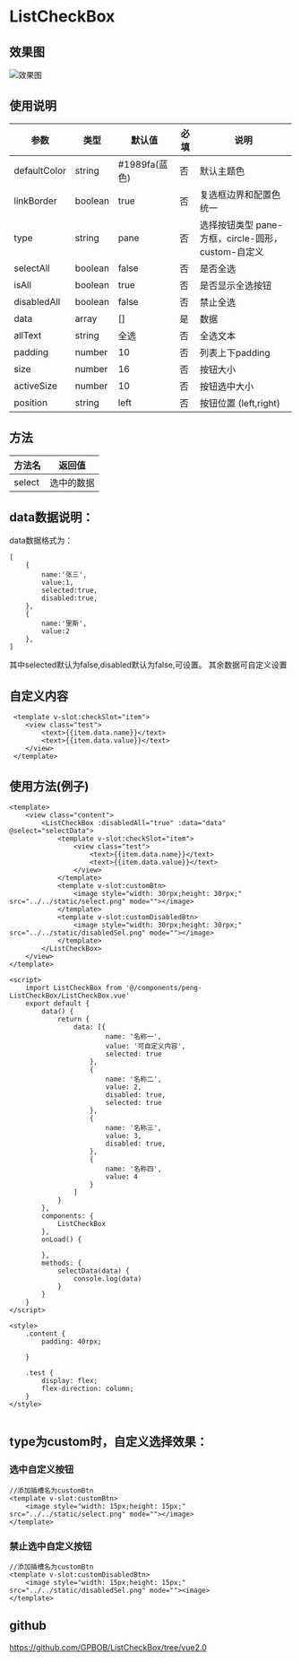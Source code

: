 # ListCheckBox
## 效果图
![效果图](https://i.ibb.co/VjNygjH/1623909556-1.png)
## 使用说明
|  参数  | 类型 | 默认值 | 必填 |说明 |
|  ----  | ----  | ---- |  ---- | ---- |
| defaultColor  | string | #1989fa(蓝色) | 否 | 默认主题色 | 
| linkBorder  |  boolean | true | 否 |复选框边界和配置色统一 |
| type  |  string | pane | 否 |选择按钮类型 pane-方框，circle-圆形，custom-自定义 |
| selectAll  | boolean | false | 否 |是否全选 |
| isAll  | boolean | true | 否 |是否显示全选按钮 |
| disabledAll  |  boolean | false | 否 |禁止全选 |
| data  |  array | [] | 是 |数据 |
| allText  | string | 全选 | 否 |全选文本 |
| padding  | number | 10 | 否 |列表上下padding |
| size  | number | 16 | 否 | 按钮大小 |
| activeSize  | number | 10 | 否 | 按钮选中大小 |
| position  | string | left | 否 | 按钮位置 (left,right) |

## 方法
|  方法名 | 返回值 |
|  ----  | ----  | 
|  select | 选中的数据 |

## data数据说明：

data数据格式为：
```
[
    {
        name:'张三',
        value:1,
        selected:true,
        disabled:true,
    },
    {
        name:'里斯',
        value:2
    },
]
```

其中selected默认为false,disabled默认为false,可设置。
其余数据可自定义设置

## 自定义内容
```
 <template v-slot:checkSlot="item">
 	<view class="test">
 		<text>{{item.data.name}}</text>
 		<text>{{item.data.value}}</text>
 	</view>
 </template>
```

## 使用方法(例子)

```
<template>
	<view class="content">
		<ListCheckBox :disabledAll="true" :data="data" @select="selectData">
			<template v-slot:checkSlot="item">
				<view class="test">
					<text>{{item.data.name}}</text>
					<text>{{item.data.value}}</text>
				</view>
			</template>
			<template v-slot:customBtn>
				<image style="width: 30rpx;height: 30rpx;" src="../../static/select.png" mode=""></image>
			</template>
			<template v-slot:customDisabledBtn>
				<image style="width: 30rpx;height: 30rpx;" src="../../static/disabledSel.png" mode=""></image>
			</template>
		</ListCheckBox>
	</view>
</template>

<script>
	import ListCheckBox from '@/components/peng-ListCheckBox/ListCheckBox.vue'
	export default {
		data() {
			return {
				data: [{
						name: '名称一',
						value: '可自定义内容',
						selected: true
					},
					{
						name: '名称二',
						value: 2,
						disabled: true,
						selected: true
					},
					{
						name: '名称三',
						value: 3,
						disabled: true,
					},
					{
						name: '名称四',
						value: 4
					}
				]
			}
		},
		components: {
			ListCheckBox
		},
		onLoad() {

		},
		methods: {
			selectData(data) {
				console.log(data)
			}
		}
	}
</script>

<style>
	.content {
		padding: 40rpx;

	}

	.test {
		display: flex;
		flex-direction: column;
	}
</style>


```

## type为custom时，自定义选择效果：
### 选中自定义按钮
```
//添加插槽名为customBtn
<template v-slot:customBtn>
	<image style="width: 15px;height: 15px;" src="../../static/select.png" mode=""></image>
</template>
```
### 禁止选中自定义按钮
```
//添加插槽名为customBtn
<template v-slot:customDisabledBtn>
	<image style="width: 15px;height: 15px;" src="../../static/disabledSel.png" mode=""><image>
</template>
```
## github
https://github.com/GPBOB/ListCheckBox/tree/vue2.0